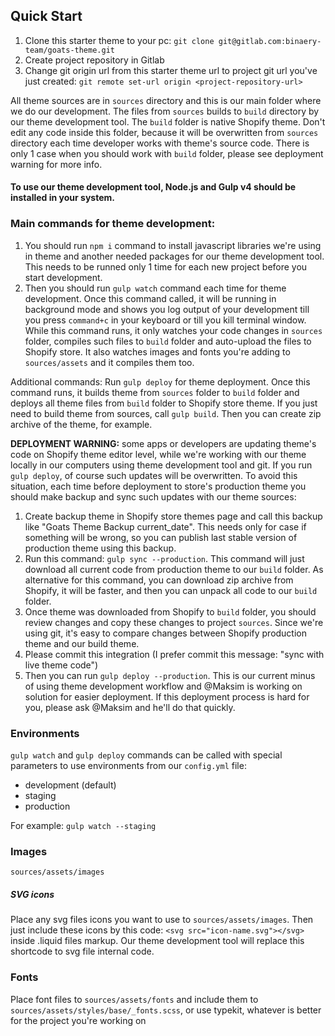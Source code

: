 ## Quick Start
1) Clone this starter theme to your pc: `git clone git@gitlab.com:binaery-team/goats-theme.git`
2) Create project repository in Gitlab
3) Change git origin url from this starter theme url to project git url you've just created: `git remote set-url origin <project-repository-url>`

All theme sources are in `sources` directory and this is our main folder where we do our development.
The files from `sources` builds to `build` directory by our theme development tool. The `build` folder is native Shopify theme. Don't edit any code inside this folder, because it will be overwritten from `sources` directory each time developer works with theme's source code.  There is only 1 case when you should work with `build` folder, please see deployment warning for more info.


#### To use our theme development tool, Node.js and Gulp v4 should be installed in your system.

### Main commands for theme development:
1) You should run `npm i` command to install javascript libraries we're using in theme and another needed packages for our theme development tool. This needs to be runned only 1 time for each new project before you start development.
2) Then you should run `gulp watch` command each time for theme development. Once this command called, it will be running in background mode and shows you log output of your development till you press `command+c` in your keyboard or till you kill terminal window. While this command runs, it only watches your code changes in `sources` folder, compiles such files to `build` folder and auto-upload the files to Shopify store. It also watches images and fonts you're adding to `sources/assets` and it compiles them too.

Additional commands:
Run `gulp deploy` for theme deployment. Once this command runs, it builds theme from `sources` folder to `build` folder and deploys all theme files from `build` folder to Shopify store theme. 
If you just need to build theme from sources, call `gulp build`. Then you can create zip archive of the theme, for example.

**DEPLOYMENT WARNING:** some apps or developers are updating theme's code on Shopify theme editor level, while we're working with our theme locally in our computers using theme development tool and git. If you run `gulp deploy`, of course such updates will be overwritten. To avoid this situation, each time before deployment to store's production theme you should make backup and sync such updates with our theme sources: 
1. Create backup theme in Shopify store themes page and call this backup like "Goats Theme Backup current_date". This needs only for case if something will be wrong, so you can publish last stable version of production theme using this backup.
2. Run this command: `gulp sync --production`. This command will just download all current code from production theme to our `build` folder.  As alternative for this command, you can download zip archive from Shopify, it will be faster, and then you can unpack all code to our `build` folder.
3. Once theme was downloaded from Shopify to `build` folder, you should review changes and copy these changes to project `sources`. Since we're using git, it's easy to compare changes between Shopify production theme and our build theme.
4. Please commit this integration (I prefer commit this message: "sync with live theme code")
5. Then you can run `gulp deploy --production`.
This is our current minus of using theme development workflow and @Maksim is working on solution for easier deployment.  If this deployment process is hard for you, please ask @Maksim and he'll do that quickly. 


### Environments
`gulp watch` and `gulp deploy` commands can be called with special parameters to use environments from our `config.yml` file:
- development (default)
- staging
- production

For example: `gulp watch --staging`


### Images
`sources/assets/images`

##### SVG icons
Place any svg files icons you want to use to `sources/assets/images`. Then just include these icons by this code: `<svg src="icon-name.svg"></svg>` inside .liquid files markup. Our theme development tool will replace this shortcode to svg file internal code.


### Fonts
Place font files to `sources/assets/fonts` and include them to `sources/assets/styles/base/_fonts.scss`, or use typekit, whatever is better for the project you're working on